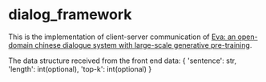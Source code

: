 # dialog_framework
This is the implementation of client-server communication of [Eva: an open-domain chinese dialogue system with large-scale generative pre-training](https://arxiv.org/abs/2108.01547).

The data structure received from the front end
data: {
    'sentence': str,
    'length': int(optional),
    'top-k': int(optional) 
}
